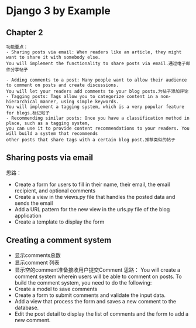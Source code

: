 # Django 3 by Example 
## Chapter 2
    功能要点：
    - Sharing posts via email: When readers like an article, they might want to share it with somebody else. 
    You will implement the functionality to share posts via email.通过电子邮件分享帖子
        
    - Adding comments to a post: Many people want to allow their audience to comment on posts and create discussions. 
    You will let your readers add comments to your blog posts.为帖子添加评论
    - Tagging posts: Tags allow you to categorize content in a non-hierarchical manner, using simple keywords. 
    You will implement a tagging system, which is a very popular feature for blogs.标记帖子
    - Recommending similar posts: Once you have a classification method in place, such as a tagging system, 
    you can use it to provide content recommendations to your readers. You will build a system that recommends 
    other posts that share tags with a certain blog post.推荐类似的帖子
## Sharing posts via email
 思路：
 - Create a form for users to fill in their name, their email, the email recipient, and optional comments
 - Create a view in the views.py file that handles the posted data and sends the email
 - Add a URL pattern for the new view in the urls.py file of the blog application
 - Create a template to display the form
 
## Creating a comment system
  - 显示comments总数
  - 显示comment 列表
  - 显示空的comment准备接收用户提交Comment
  思路：
  You will create a comment system wherein users will be able to comment on posts.
  To build the comment system, you need to do the following:
  - Create a model to save comments
  - Create a form to submit comments and validate the input data.
  - Add a view that process the form and saves a new comment to the database.
  - Edit the post detail to display the list of comments and the form to add a new comment.
   